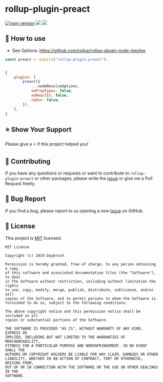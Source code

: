 # rollup-plugin-preact

<a href="https://www.npmjs.com/package/rollup-plugin-preact" target="_blank"><img src="https://img.shields.io/npm/v/rollup-plugin-preact.svg?style=flat-square&color=007acc&label=version" alt="npm version" /></a>
<img src="https://img.shields.io/badge/language-typescript-blue.svg?style=flat-square"/>
<a href="https://github.com/daybrush/rollup-plugin-preact/blob/master/LICENSE" target="_blank"><img src="https://img.shields.io/github/license/daybrush/rollup-plugin-preact.svg?style=flat-square&label=license&color=08CE5D"/></a>


## 🚀 How to use
* See Options: https://github.com/rollup/rollup-plugin-node-resolve

```js
const preact = require("rollup-plugin-preact");


{
    plugins: [
        preact({
            ...nodeResolveOptions,
            noPropTypes: false,
            noReactIs: false,
            noEnv: false,
        }),
    ],
}
```

## ⭐️ Show Your Support
Please give a ⭐️ if this project helped you!

## 👏 Contributing

If you have any questions or requests or want to contribute to `rollup-plugin-preact` or other packages, please write the [issue](https://github.com/daybrush/rollup-plugin-preact/issues) or give me a Pull Request freely.

## 🐞 Bug Report

If you find a bug, please report to us opening a new [Issue](https://github.com/daybrush/rollup-plugin-preact/issues) on GitHub.


## 📝 License

This project is [MIT](https://github.com/daybrush/rollup-plugin-preact/blob/master/LICENSE) licensed.

```
MIT License

Copyright (c) 2019 Daybrush

Permission is hereby granted, free of charge, to any person obtaining a copy
of this software and associated documentation files (the "Software"), to deal
in the Software without restriction, including without limitation the rights
to use, copy, modify, merge, publish, distribute, sublicense, and/or sell
copies of the Software, and to permit persons to whom the Software is
furnished to do so, subject to the following conditions:

The above copyright notice and this permission notice shall be included in all
copies or substantial portions of the Software.

THE SOFTWARE IS PROVIDED "AS IS", WITHOUT WARRANTY OF ANY KIND, EXPRESS OR
IMPLIED, INCLUDING BUT NOT LIMITED TO THE WARRANTIES OF MERCHANTABILITY,
FITNESS FOR A PARTICULAR PURPOSE AND NONINFRINGEMENT. IN NO EVENT SHALL THE
AUTHORS OR COPYRIGHT HOLDERS BE LIABLE FOR ANY CLAIM, DAMAGES OR OTHER
LIABILITY, WHETHER IN AN ACTION OF CONTRACT, TORT OR OTHERWISE, ARISING FROM,
OUT OF OR IN CONNECTION WITH THE SOFTWARE OR THE USE OR OTHER DEALINGS IN THE
SOFTWARE.
```